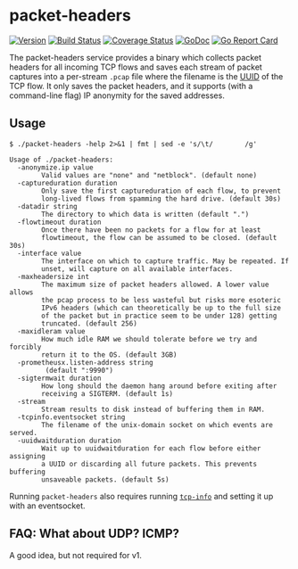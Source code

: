 # packet-headers
[![Version](https://img.shields.io/github/tag/m-lab/packet-headers.svg)](https://github.com/m-lab/packet-headers/releases) [![Build Status](https://travis-ci.com/m-lab/packet-headers.svg?branch=master)](https://travis-ci.com/m-lab/packet-headers) [![Coverage Status](https://coveralls.io/repos/m-lab/packet-headers/badge.svg?branch=master)](https://coveralls.io/github/m-lab/packet-headers?branch=master) [![GoDoc](https://godoc.org/github.com/m-lab/packet-headers?status.svg)](https://godoc.org/github.com/m-lab/packet-headers) [![Go Report Card](https://goreportcard.com/badge/github.com/m-lab/packet-headers)](https://goreportcard.com/report/github.com/m-lab/packet-headers)

The packet-headers service provides a binary which collects packet headers for
all incoming TCP flows and saves each stream of packet captures into a
per-stream `.pcap` file where the filename is the
[UUID](https://github.com/m-lab/uuid) of the TCP flow.  It only saves the
packet headers, and it supports (with a command-line flag) IP anonymity for
the saved addresses.


## Usage

```
$ ./packet-headers -help 2>&1 | fmt | sed -e 's/\t/        /g'

Usage of ./packet-headers:
  -anonymize.ip value
        Valid values are "none" and "netblock". (default none)
  -captureduration duration
        Only save the first captureduration of each flow, to prevent
        long-lived flows from spamming the hard drive. (default 30s)
  -datadir string
        The directory to which data is written (default ".")
  -flowtimeout duration
        Once there have been no packets for a flow for at least
        flowtimeout, the flow can be assumed to be closed. (default 30s)
  -interface value
        The interface on which to capture traffic. May be repeated. If
        unset, will capture on all available interfaces.
  -maxheadersize int
        The maximum size of packet headers allowed. A lower value allows
        the pcap process to be less wasteful but risks more esoteric
        IPv6 headers (which can theoretically be up to the full size
        of the packet but in practice seem to be under 128) getting
        truncated. (default 256)
  -maxidleram value
        How much idle RAM we should tolerate before we try and forcibly
        return it to the OS. (default 3GB)
  -prometheusx.listen-address string
         (default ":9990")
  -sigtermwait duration
        How long should the daemon hang around before exiting after
        receiving a SIGTERM. (default 1s)
  -stream
        Stream results to disk instead of buffering them in RAM.
  -tcpinfo.eventsocket string
        The filename of the unix-domain socket on which events are served.
  -uuidwaitduration duration
        Wait up to uuidwaitduration for each flow before either assigning
        a UUID or discarding all future packets. This prevents buffering
        unsaveable packets. (default 5s)

```

Running `packet-headers` also requires running
[`tcp-info`](https://github.com/m-lab/tcp-info) and setting it up with an
eventsocket.

## FAQ: What about UDP? ICMP?

A good idea, but not required for v1.
